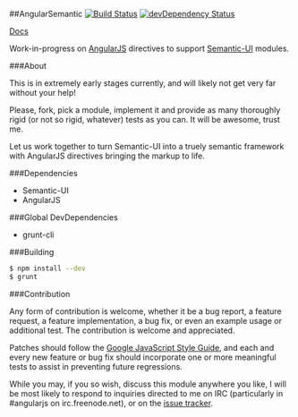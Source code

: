##AngularSemantic [![Build Status](https://travis-ci.org/caitp/angular-semantic.svg?branch=master)](https://travis-ci.org/caitp/angular-semantic) [![devDependency Status](https://david-dm.org/caitp/angular-semantic/dev-status.svg?branch=master)](https://david-dm.org/caitp/angular-semantic#info=devDependencies)

[Docs](http://caitp.github.io/angular-semantic/docs)

Work-in-progress on [AngularJS](http://angularjs.org) directives to support [Semantic-UI](http://semantic-ui.com) modules.

###About

This is in extremely early stages currently, and will likely not get very far without your help!

Please, fork, pick a module, implement it and provide as many thoroughly rigid (or not so rigid, whatever) tests as you can. It will be awesome, trust me.

Let us work together to turn Semantic-UI into a truely semantic framework with AngularJS directives bringing the markup to life.

###Dependencies
- Semantic-UI
- AngularJS

###Global DevDependencies
- grunt-cli

###Building

```bash
$ npm install --dev
$ grunt
```

###Contribution

Any form of contribution is welcome, whether it be a bug report, a feature request, a feature implementation, a bug fix, or even an example usage or additional test. The contribution is welcome and appreciated.

Patches should follow the [Google JavaScript Style Guide](http://google-styleguide.googlecode.com/svn/trunk/javascriptguide.xml), and each and every new feature or bug fix should incorporate one or more meaningful tests to assist in preventing future regressions.

While you may, if you so wish, discuss this module anywhere you like, I will be most likely to respond to inquiries directed to me on IRC (particularly in #angularjs on irc.freenode.net), or on the [issue tracker](https://github.com/caitp/angular-semantic/issues).
